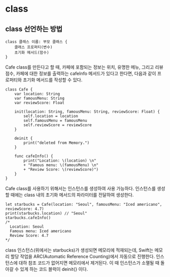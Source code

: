 class
====
class 선언하는 방법
----
```
class 클래스 이름: 부모 클래스 {
    클래스 프로퍼티(변수)
    초기화 메서드(함수)
}
```

Cafe class를 만든다고 할 때, 카페에 포함되는 정보는 위치, 유명한 메뉴, 그리고 리뷰점수, 카페에 대한 정보를 출력하는 cafeInfo 메서드가 있다고 한다면, 다음과 같이 프로퍼티와 초기화 메서드를 작성할 수 있다. 

```
class Cafe {
    var location: String
    var famousMenu: String
    var reviewScore: Float
    
    init(location: String, famousMenu: String, reviewScore: Float) {
        self.location = location
        self.famousMenu = famousMenu
        self.reviewScore = reviewScore
    }
    
    deinit {
        print("deleted from Memory.")
    }
    
    func cafeInfo() {
        print("Location: \(location) \n"
        + "Famous menu: \(famousMenu) \n"
        + "Review Score: \(reviewScore)")
    }
}
```

Cafe class를 사용하기 위해서는 인스턴스를 생성하여 사용 가능하다. 인스턴스를 생성할 때에는 class 내의 초기화 메서드의 파라미터를 전달하여 생성한다.

```
let starbucks = Cafe(location: "Seoul", famousMenu: "Iced americano", reviewScore: 4.7)
print(starbucks.location) // "Seoul"
starbucks.cafeInfo() 
/*
  Location: Seoul
  Famous menu: Iced americano
  Review Score: 4.7
*/
```

class 인스턴스(위에서는 starbucks)가 생성되면 메모리에 적재되는데, Swift는 메모리 할당 작업을 ARC(Automatic Reference Counting)에서 자동으로 진행한다. 인스턴스에 대하 참조 코드가 없어지면 메모리에서 제거된다. 이 때 인스턴스가 소멸될 때 돌아갈 수 있게 하는 코드 블럭이 deinit{} 이다.

